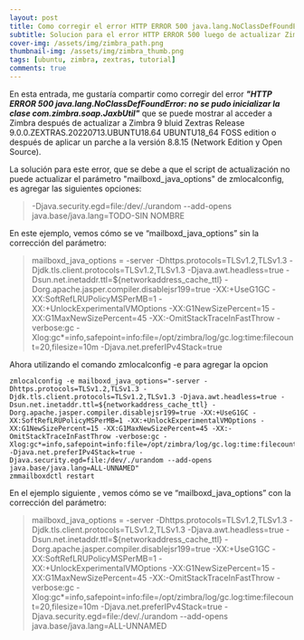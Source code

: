 ```yaml
---
layout: post
title: Como corregir el error HTTP ERROR 500 java.lang.NoClassDefFoundError
subtitle: Solucion para el error HTTP ERROR 500 luego de actualizar Zimbra
cover-img: /assets/img/zimbra_path.png
thumbnail-img: /assets/img/zimbra_thumb.png
tags: [ubuntu, zimbra, zextras, tutorial]
comments: true
---
```


En esta entrada, me gustaría compartir como corregir del error ***"HTTP ERROR 500 java.lang.NoClassDefFoundError: no se pudo inicializar la clase com.zimbra.soap.JaxbUtil"*** que se puede mostrar al acceder a Zimbra después de actualizar a Zimbra 9 bluid Zextras Release 9.0.0.ZEXTRAS.20220713.UBUNTU18.64 UBUNTU18_64 FOSS edition o después de aplicar un parche a la versión 8.8.15 (Network Edition y Open Source).

La solución para este error, que se debe a que el script de actualización no puede actualizar el parámetro "mailboxd_java_options" de zmlocalconfig, es agregar las siguientes opciones:

> -Djava.security.egd=file:/dev/./urandom --add-opens java.base/java.lang=TODO-SIN NOMBRE

En este ejemplo, vemos cómo se ve “mailboxd_java_options” sin la corrección del parámetro:

> mailboxd_java_options = -server -Dhttps.protocols=TLSv1.2,TLSv1.3 -Djdk.tls.client.protocols=TLSv1.2,TLSv1.3 -Djava.awt.headless=true -Dsun.net.inetaddr.ttl=${networkaddress_cache_ttl} -Dorg.apache.jasper.compiler.disablejsr199=true -XX:+UseG1GC -XX:SoftRefLRUPolicyMSPerMB=1 -XX:+UnlockExperimentalVMOptions -XX:G1NewSizePercent=15 -XX:G1MaxNewSizePercent=45 -XX:-OmitStackTraceInFastThrow -verbose:gc -Xlog:gc*=info,safepoint=info:file=/opt/zimbra/log/gc.log:time:filecount=20,filesize=10m -Djava.net.preferIPv4Stack=true

Ahora utilizando el comando zmlocalconfig -e para agregar la opcion

~~~
zmlocalconfig -e mailboxd_java_options="-server -Dhttps.protocols=TLSv1.2,TLSv1.3 -Djdk.tls.client.protocols=TLSv1.2,TLSv1.3 -Djava.awt.headless=true -Dsun.net.inetaddr.ttl=${networkaddress_cache_ttl} -Dorg.apache.jasper.compiler.disablejsr199=true -XX:+UseG1GC -XX:SoftRefLRUPolicyMSPerMB=1 -XX:+UnlockExperimentalVMOptions -XX:G1NewSizePercent=15 -XX:G1MaxNewSizePercent=45 -XX:-OmitStackTraceInFastThrow -verbose:gc -Xlog:gc*=info,safepoint=info:file=/opt/zimbra/log/gc.log:time:filecount=20,filesize=10m -Djava.net.preferIPv4Stack=true -Djava.security.egd=file:/dev/./urandom --add-opens java.base/java.lang=ALL-UNNAMED"
zmmailboxdctl restart
~~~

En el ejemplo siguiente , vemos cómo se ve “mailboxd_java_options” con la corrección del parámetro:

> mailboxd_java_options = -server -Dhttps.protocols=TLSv1.2,TLSv1.3 -Djdk.tls.client.protocols=TLSv1.2,TLSv1.3 -Djava.awt.headless=true -Dsun.net.inetaddr.ttl=${networkaddress_cache_ttl} -Dorg.apache.jasper.compiler.disablejsr199=true -XX:+UseG1GC -XX:SoftRefLRUPolicyMSPerMB=1 -XX:+UnlockExperimentalVMOptions -XX:G1NewSizePercent=15 -XX:G1MaxNewSizePercent=45 -XX:-OmitStackTraceInFastThrow -verbose:gc -Xlog:gc*=info,safepoint=info:file=/opt/zimbra/log/gc.log:time:filecount=20,filesize=10m -Djava.net.preferIPv4Stack=true -Djava.security.egd=file:/dev/./urandom --add-opens java.base/java.lang=ALL-UNNAMED